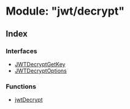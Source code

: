# Module: "jwt/decrypt"

## Index

### Interfaces

* [JWTDecryptGetKey](../interfaces/_jwt_decrypt_.jwtdecryptgetkey.md)
* [JWTDecryptOptions](../interfaces/_jwt_decrypt_.jwtdecryptoptions.md)

### Functions

* [jwtDecrypt](../functions/_jwt_decrypt_.jwtdecrypt.md)

